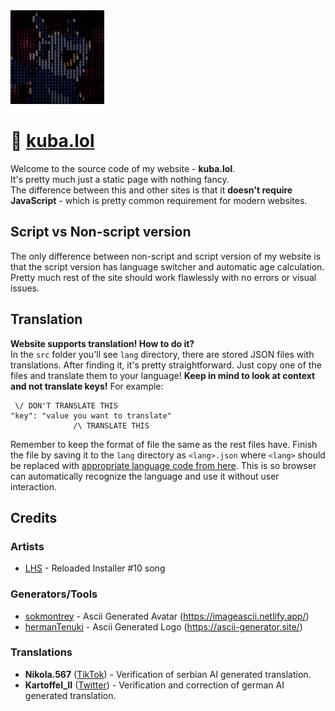 <img src="src/img/avatar.jpg" height="150" />  

# 🤖 [kuba.lol](https://kuba.lol)
Welcome to the source code of my website - **kuba.lol**.  
It's pretty much just a static page with nothing fancy.  
The difference between this and other sites is that it **doesn't require JavaScript** - which is pretty common requirement for modern websites.  
## Script vs Non-script version
The only difference between non-script and script version of my website is that the script version has language switcher and automatic age calculation. Pretty much rest of the site should work flawlessly with no errors or visual issues.
## Translation
**Website supports translation! How to do it?**  
In the `src` folder you'll see `lang` directory, there are stored JSON files with translations. After finding it, it's pretty straightforward. Just copy one of the files and translate them to your language! **Keep in mind to look at context and not translate keys!** For example:
```
 \/ DON'T TRANSLATE THIS
"key": "value you want to translate"
              /\ TRANSLATE THIS
```
Remember to keep the format of file the same as the rest files have. Finish the file by saving it to the `lang` directory as `<lang>.json` where `<lang>` should be replaced with [appropriate language code from here](https://www.techonthenet.com/js/language_tags.php#currency_codes). This is so browser can automatically recognize the language and use it without user interaction.
## Credits
### Artists
- [LHS](https://www.youtube.com/@LHSchiptunes) - Reloaded Installer #10 song
### Generators/Tools
- [sokmontrey](https://github.com/sokmontrey) - Ascii Generated Avatar (https://imageascii.netlify.app/)
- [hermanTenuki](https://github.com/hermanTenuki) - Ascii Generated Logo (https://ascii-generator.site/)
### Translations
- **Nikola.567** ([TikTok](https://tiktok.com/@when_imposter_is_sus788)) - Verification of serbian AI generated translation.
- **Kartoffel_II** ([Twitter](https://x.com/Kartoffel_II)) - Verification and correction of german AI generated translation.